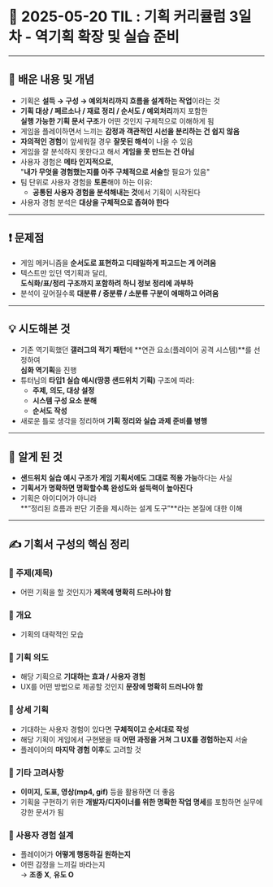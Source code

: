 # 📆 2025-05-20 TIL : 기획 커리큘럼 3일차 - 역기획 확장 및 실습 준비

---

## 📝 배운 내용 및 개념

- 기획은 **설득 → 구성 → 예외처리까지 흐름을 설계하는 작업**이라는 것
- **기획 대상 / 페르소나 / 재료 정리 / 순서도 / 예외처리**까지 포함한  
  **실행 가능한 기획 문서 구조**가 어떤 것인지 구체적으로 이해하게 됨
- 게임을 플레이하면서 느끼는 **감정과 객관적인 시선을 분리하는 건 쉽지 않음**
- **자의적인 경험**이 앞세워질 경우 **잘못된 해석**이 나올 수 있음
- 게임을 잘 분석하지 못한다고 해서 **게임을 못 만드는 건 아님**
- 사용자 경험은 **메타 인지적으로**,  
  "**내가 무엇을 경험했는지를 아주 구체적으로 서술**할 필요가 있음"
- 팀 단위로 사용자 경험을 **토론**해야 하는 이유:
  - **공통된 사용자 경험을 분석해내는 것**에서 기획이 시작된다
- 사용자 경험 분석은 **대상을 구체적으로 좁혀야 한다**

---

## ❗ 문제점

- 게임 메커니즘을 **순서도로 표현하고 디테일하게 파고드는 게 어려움**
- 텍스트만 있던 역기획과 달리,  
  **도식화/표/정리 구조까지 포함하려 하니 정보 정리에 과부하**
- 분석이 깊어질수록 **대분류 / 중분류 / 소분류 구분이 애매하고 어려움**

---

## 💡 시도해본 것

- 기존 역기획했던 **갤러그의 적기 패턴**에 **연관 요소(플레이어 공격 시스템)**를 선정하여  
  **심화 역기획**을 진행
- 튜터님의 **타입1 실습 예시(땅콩 샌드위치 기획)** 구조에 따라:
  - **주제, 의도, 대상 설정**
  - **시스템 구성 요소 분해**
  - **순서도 작성**
- 새로운 틀로 생각을 정리하며 **기획 정리와 실습 과제 준비를 병행**

---

## 🧠 알게 된 것

- **샌드위치 실습 예시 구조가 게임 기획서에도 그대로 적용 가능**하다는 사실
- **기획서가 명확하면 명확할수록 완성도와 설득력이 높아진다**
- 기획은 아이디어가 아니라  
  **“정리된 흐름과 판단 기준을 제시하는 설계 도구”**라는 본질에 대한 이해

---

## ✍️ 기획서 구성의 핵심 정리

### 📌 주제(제목)
- 어떤 기획을 할 것인지가 **제목에 명확히 드러나야 함**

### 📌 개요
- 기획의 대략적인 모습

### 📌 기획 의도
- 해당 기획으로 **기대하는 효과 / 사용자 경험**
- UX를 어떤 방법으로 제공할 것인지 **문장에 명확히 드러나야 함**

### 📌 상세 기획
- 기대하는 사용자 경험이 있다면 **구체적이고 순서대로 작성**
- 해당 기획이 게임에서 구현됐을 때 **어떤 과정을 거쳐 그 UX를 경험하는지** 서술
- 플레이어의 **마지막 경험 이후**도 고려할 것

### 📌 기타 고려사항
- **이미지, 도표, 영상(mp4, gif)** 등을 활용하면 더 좋음
- 기획을 구현하기 위한 **개발자/디자이너를 위한 명확한 작업 명세**를 포함하면 실무에 강한 문서가 됨

### 📌 사용자 경험 설계
- 플레이어가 **어떻게 행동하길 원하는지**
- 어떤 감정을 느끼길 바라는지  
  → **조종 X**, **유도 O**


